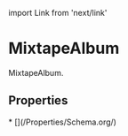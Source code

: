 import Link from 'next/link'

# MixtapeAlbum

MixtapeAlbum.

## Properties

<Grid>
* [](/Properties/Schema.org/)

</Grid>


